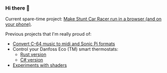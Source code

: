 ### Hi there 👋

Current spare-time project: [Make Stunt Car Racer run in a browser (and on your phone)](https://github.com/olefriis/stuntcarracer).

Previous projects that I'm really proud of:
* [Convert C-64 music to midi and Sonic Pi formats](https://github.com/olefriis/sidtool)
* Control your Danfoss Eco (TM) smart thermostats:
  * [Rust version](https://github.com/olefriis/Eco2-rust)
  * [C# version](https://github.com/olefriis/Eco2)
* [Experiments with shaders](https://github.com/olefriis/misty-window)

<!--
**olefriis/olefriis** is a ✨ _special_ ✨ repository because its `README.md` (this file) appears on your GitHub profile.

Here are some ideas to get you started:

- 🔭 I’m currently working on ...
- 🌱 I’m currently learning ...
- 👯 I’m looking to collaborate on ...
- 🤔 I’m looking for help with ...
- 💬 Ask me about ...
- 📫 How to reach me: ...
- 😄 Pronouns: ...
- ⚡ Fun fact: ...
-->
